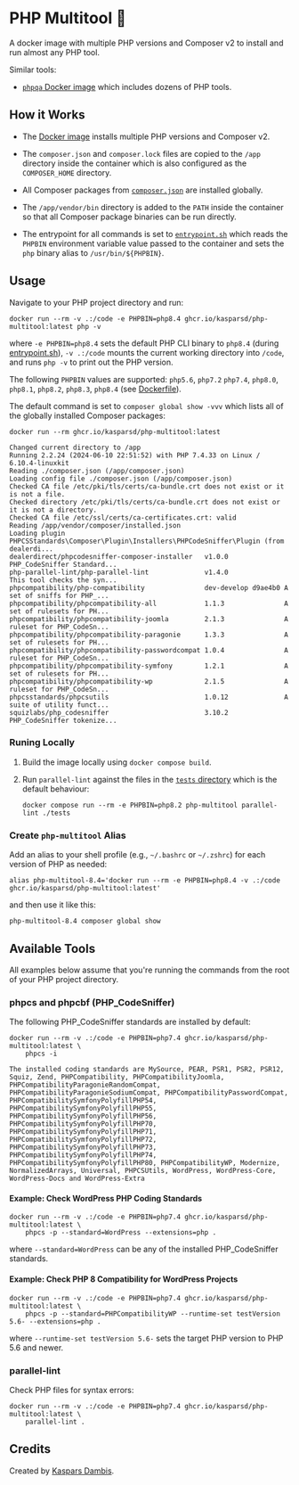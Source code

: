 # PHP Multitool 🔬

A docker image with multiple PHP versions and Composer v2 to install and run almost any PHP tool.

Similar tools:

- [`phpqa` Docker image](https://github.com/jakzal/phpqa) which includes dozens of PHP tools.

## How it Works

- The [Docker image](Dockerfile) installs multiple PHP versions and Composer v2.

- The `composer.json` and `composer.lock` files are copied to the `/app` directory inside the container which is also configured as the `COMPOSER_HOME` directory.

- All Composer packages from [`composer.json`](composer.json) are installed globally.

- The `/app/vendor/bin` directory is added to the `PATH` inside the container so that all Composer package binaries can be run directly.

- The entrypoint for all commands is set to [`entrypoint.sh`](entrypoint.sh) which reads the `PHPBIN` environment variable value passed to the container and sets the `php` binary alias to `/usr/bin/${PHPBIN}`.

## Usage

Navigate to your PHP project directory and run:

    docker run --rm -v .:/code -e PHPBIN=php8.4 ghcr.io/kasparsd/php-multitool:latest php -v

where `-e PHPBIN=php8.4` sets the default PHP CLI binary to `php8.4` (during [entrypoint.sh](entrypoint.sh)), `-v .:/code` mounts the current working directory into `/code`, and runs `php -v` to print out the PHP version.

The following `PHPBIN` values are supported: `php5.6`, `php7.2` `php7.4`, `php8.0`, `php8.1`, `php8.2`, `php8.3`, `php8.4` (see [Dockerfile](Dockerfile)).

The default command is set to `composer global show -vvv` which lists all of the globally installed Composer packages:

    docker run --rm ghcr.io/kasparsd/php-multitool:latest

    Changed current directory to /app
    Running 2.2.24 (2024-06-10 22:51:52) with PHP 7.4.33 on Linux / 6.10.4-linuxkit
    Reading ./composer.json (/app/composer.json)
    Loading config file ./composer.json (/app/composer.json)
    Checked CA file /etc/pki/tls/certs/ca-bundle.crt does not exist or it is not a file.
    Checked directory /etc/pki/tls/certs/ca-bundle.crt does not exist or it is not a directory.
    Checked CA file /etc/ssl/certs/ca-certificates.crt: valid
    Reading /app/vendor/composer/installed.json
    Loading plugin PHPCSStandards\Composer\Plugin\Installers\PHPCodeSniffer\Plugin (from dealerdi...
    dealerdirect/phpcodesniffer-composer-installer   v1.0.0              PHP_CodeSniffer Standard...
    php-parallel-lint/php-parallel-lint              v1.4.0              This tool checks the syn...
    phpcompatibility/php-compatibility               dev-develop d9ae4b0 A set of sniffs for PHP_...
    phpcompatibility/phpcompatibility-all            1.1.3               A set of rulesets for PH...
    phpcompatibility/phpcompatibility-joomla         2.1.3               A ruleset for PHP_CodeSn...
    phpcompatibility/phpcompatibility-paragonie      1.3.3               A set of rulesets for PH...
    phpcompatibility/phpcompatibility-passwordcompat 1.0.4               A ruleset for PHP_CodeSn...
    phpcompatibility/phpcompatibility-symfony        1.2.1               A set of rulesets for PH...
    phpcompatibility/phpcompatibility-wp             2.1.5               A ruleset for PHP_CodeSn...
    phpcsstandards/phpcsutils                        1.0.12              A suite of utility funct...
    squizlabs/php_codesniffer                        3.10.2              PHP_CodeSniffer tokenize...

### Runing Locally

1. Build the image locally using `docker compose build`.

2. Run `parallel-lint` against the files in the [`tests` directory](tests) which is the default behaviour:

       docker compose run --rm -e PHPBIN=php8.2 php-multitool parallel-lint ./tests

### Create `php-multitool` Alias

Add an alias to your shell profile (e.g., `~/.bashrc` or `~/.zshrc`) for each version of PHP as needed:

    alias php-multitool-8.4='docker run --rm -e PHPBIN=php8.4 -v .:/code ghcr.io/kasparsd/php-multitool:latest'

and then use it like this:

    php-multitool-8.4 composer global show

## Available Tools

All examples below assume that you're running the commands from the root of your PHP project directory.

### phpcs and phpcbf (PHP_CodeSniffer)

The following PHP_CodeSniffer standards are installed by default:

    docker run --rm -v .:/code -e PHPBIN=php7.4 ghcr.io/kasparsd/php-multitool:latest \
        phpcs -i
    
    The installed coding standards are MySource, PEAR, PSR1, PSR2, PSR12, Squiz, Zend, PHPCompatibility, PHPCompatibilityJoomla, PHPCompatibilityParagonieRandomCompat, PHPCompatibilityParagonieSodiumCompat, PHPCompatibilityPasswordCompat, PHPCompatibilitySymfonyPolyfillPHP54, PHPCompatibilitySymfonyPolyfillPHP55, PHPCompatibilitySymfonyPolyfillPHP56, PHPCompatibilitySymfonyPolyfillPHP70, PHPCompatibilitySymfonyPolyfillPHP71, PHPCompatibilitySymfonyPolyfillPHP72, PHPCompatibilitySymfonyPolyfillPHP73, PHPCompatibilitySymfonyPolyfillPHP74, PHPCompatibilitySymfonyPolyfillPHP80, PHPCompatibilityWP, Modernize, NormalizedArrays, Universal, PHPCSUtils, WordPress, WordPress-Core, WordPress-Docs and WordPress-Extra

#### Example: Check WordPress PHP Coding Standards

    docker run --rm -v .:/code -e PHPBIN=php7.4 ghcr.io/kasparsd/php-multitool:latest \
        phpcs -p --standard=WordPress --extensions=php .

where `--standard=WordPress` can be any of the installed PHP_CodeSniffer standards.

#### Example: Check PHP 8 Compatibility for WordPress Projects

    docker run --rm -v .:/code -e PHPBIN=php7.4 ghcr.io/kasparsd/php-multitool:latest \
        phpcs -p --standard=PHPCompatibilityWP --runtime-set testVersion 5.6- --extensions=php .

where `--runtime-set testVersion 5.6-` sets the target PHP version to PHP 5.6 and newer.

### parallel-lint

Check PHP files for syntax errors:

    docker run --rm -v .:/code -e PHPBIN=php7.4 ghcr.io/kasparsd/php-multitool:latest \
        parallel-lint .

## Credits

Created by [Kaspars Dambis](https://kaspars.net).
